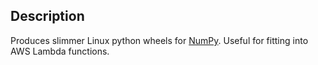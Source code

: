 ## Description

Produces slimmer Linux python wheels for [NumPy](https://github.com/numpy/numpy).  Useful for fitting into AWS Lambda functions.


